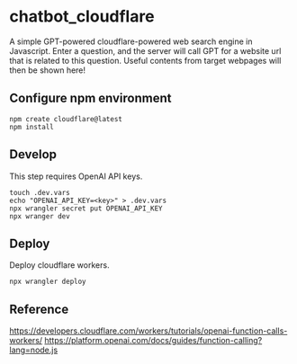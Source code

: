 # chatbot_cloudflare
A simple GPT-powered cloudflare-powered web search engine in Javascript. 
Enter a question, and the server will call GPT for a website url that is related to this question. 
Useful contents from target webpages will then be shown here!

## Configure npm environment
```
npm create cloudflare@latest
npm install
```
## Develop
This step requires OpenAI API keys.
```
touch .dev.vars
echo "OPENAI_API_KEY=<key>" > .dev.vars
npx wrangler secret put OPENAI_API_KEY
npx wranger dev
```
## Deploy
Deploy cloudflare workers.
```
npx wrangler deploy
```
## Reference
https://developers.cloudflare.com/workers/tutorials/openai-function-calls-workers/
https://platform.openai.com/docs/guides/function-calling?lang=node.js

